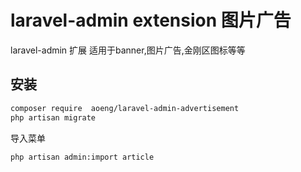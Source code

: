 laravel-admin extension 图片广告
======

laravel-admin 扩展 适用于banner,图片广告,金刚区图标等等

## 安装
```bash
composer require  aoeng/laravel-admin-advertisement
php artisan migrate
```
导入菜单
```bash
php artisan admin:import article
```
